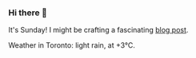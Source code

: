 ### Hi there :wave:

It's Sunday! I might be crafting a fascinating [blog post](https://benjaminwuethrich.dev).

Weather in Toronto: light rain, at +3°C.

